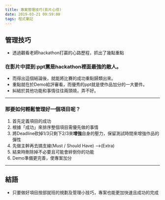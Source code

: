 ```yaml
---
title: 專案管理技巧(影片心得)
date: 2019-03-21 09:59:00
tags: 程式筆記
---
```

## 管理技巧
* 透過觀看老師hackathon打贏的心路歷程，抓出了幾點重點

### **在影片中提到:ppt黨是hackathon裡面最強的敵人。**

* 而得出這個結論後，就能將比賽的成功重點歸類出來。
* 重點就在於Demo給評審看，而優秀的ppt就是使作品加分的一大要件。
* 糾結於其他功能和事情往往兩頭燒，弄不好。
---
### **那要如何輕鬆管理好一個項目呢？**

1. 首先定義項目的成功
2. 根據「成功」來排序整個項目需優先做的事情
3. 將Deadline砍掉1/3只剩下2/3來**增強**自身的壓力，保留測試時間來增強作品的彈性
4. 先做主幹再去搞支線(Must / Should Have) -->(Extra)
5. 結束時刪除掉不必要且可能會絆倒你的功能
6. Demo準備更完善，使專案加分
---
## **結語**
* 只要做好項目按部就班的規劃及管理小技巧，專案也能更加快速且成功的完成